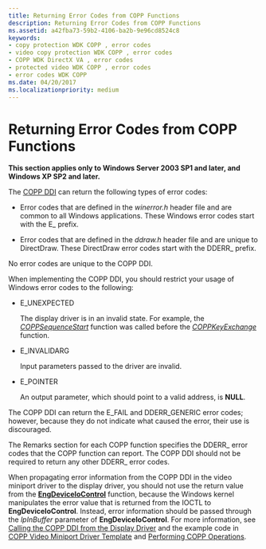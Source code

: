 ```yaml
---
title: Returning Error Codes from COPP Functions
description: Returning Error Codes from COPP Functions
ms.assetid: a42fba73-59b2-4106-ba2b-9e96cd8524c8
keywords:
- copy protection WDK COPP , error codes
- video copy protection WDK COPP , error codes
- COPP WDK DirectX VA , error codes
- protected video WDK COPP , error codes
- error codes WDK COPP
ms.date: 04/20/2017
ms.localizationpriority: medium
---
```


# Returning Error Codes from COPP Functions


**This section applies only to Windows Server 2003 SP1 and later, and Windows XP SP2 and later.**

The [COPP DDI](sample-functions-for-copp.md) can return the following types of error codes:

-   Error codes that are defined in the *winerror.h* header file and are common to all Windows applications. These Windows error codes start with the E\_ prefix.

-   Error codes that are defined in the *ddraw.h* header file and are unique to DirectDraw. These DirectDraw error codes start with the DDERR\_ prefix.

No error codes are unique to the COPP DDI.

When implementing the COPP DDI, you should restrict your usage of Windows error codes to the following:

-   E\_UNEXPECTED

    The display driver is in an invalid state. For example, the [*COPPSequenceStart*](https://msdn.microsoft.com/library/windows/hardware/ff540421) function was called before the [*COPPKeyExchange*](https://msdn.microsoft.com/library/windows/hardware/ff539646) function.

-   E\_INVALIDARG

    Input parameters passed to the driver are invalid.

-   E\_POINTER

    An output parameter, which should point to a valid address, is **NULL**.

The COPP DDI can return the E\_FAIL and DDERR\_GENERIC error codes; however, because they do not indicate what caused the error, their use is discouraged.

The Remarks section for each COPP function specifies the DDERR\_ error codes that the COPP function can report. The COPP DDI should not be required to return any other DDERR\_ error codes.

When propagating error information from the COPP DDI in the video miniport driver to the display driver, you should not use the return value from the [**EngDeviceIoControl**](https://msdn.microsoft.com/library/windows/hardware/ff564838) function, because the Windows kernel manipulates the error value that is returned from the IOCTL to **EngDeviceIoControl**. Instead, error information should be passed through the *lpInBuffer* parameter of **EngDeviceIoControl**. For more information, see [Calling the COPP DDI from the Display Driver](calling-the-copp-ddi-from-the-display-driver.md) and the example code in [COPP Video Miniport Driver Template](copp-video-miniport-driver-template.md) and [Performing COPP Operations](performing-copp-operations-example.md).

 

 





